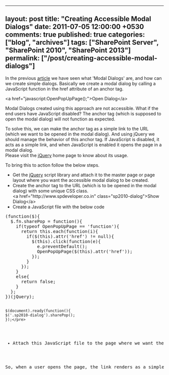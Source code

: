 ---
layout: post
title: "Creating Accessible Modal Dialogs"
date: 2011-07-05 12:00:00 +0530
comments: true
published: true
categories: ["blog", "archives"]
tags: ["SharePoint Server", "SharePoint 2010", "SharePoint 2013"]
permalink: ["/post/creating-accessible-modal-dialogs"]
  ---
<!-- more -->
<p>In the previous <a title="Modal Dialogs in SharePoint 2010" href="http://spdeveloper.co.in/articles/pages/using-sharepoint-2010-modal-dialogs.aspx">article</a> we have seen what 'Modal Dialogs' are, and how can we create simple dialogs. Basically we create a modal dialog by calling a JavaScript function in the href attribute of an anchor tag.</p>
<p>&lt;a href="javascript:OpenPopUpPage();"&gt;Open Dialog&lt;/a&gt;</p>
<p>Modal Dialogs created using this approach are not accessible. What if the end users have JavaScript disabled? The anchor tag (which is supposed to open the modal dialog) will not function as expected.</p>
<p>To solve this, we can make the anchor tag as a simple link to the URL (which we want to be opened in the modal dialog). And using jQuery we should manage the behavior of this anchor tag. If JavaScript is disabled, it acts as a simple link, and when JavaScript is enabled it opens the page in a modal dialog.<br />Please visit the <a title="jQuery" href="http://www.jquery.com">jQuery</a> home page to know about its usage.</p>
<p>To bring this to action follow the below steps.</p>
<ul class="spd-ul">
<li>Get the <a title="jQuery" href="http://www.jquery.com">jQuery</a> script library and attach it to the master page or page layout where you want the accessible modal dialog to be created.</li>
<li>Create the anchor tag to the URL (which is to be opened in the modal dialog) with some unique CSS class.<br />&lt;a href="http://www.spdeveloper.co.in" class="sp2010-dialog"&gt;Show Dialog&lt;/a&gt;</li>
<li>Create a JavaScript file with the below code</li>
</ul>
<pre class="brush:js;auto-links:false;toolbar:false" contenteditable="false">(function($){
  $.fn.sharePop = function(){
    if(typeof OpenPopUpPage == 'function'){
      return this.each(function(i){
        if($(this).attr('href') != null){
          $(this).click(function(e){
            e.preventDefault();
            OpenPopUpPage($(this).attr('href'));
          });
        }
      });
    }
    else{
      return false;
    }
  };
})(jQuery);

	$(document).ready(function(){
	$('.sp2010-dialog').sharePop();
	});</pre>
<ul class="spd-ul">
<li>Attach this JavaScript file to the page where we want the modal dialog (the page in which the anchor tag for modal dialog is to be shown).</li>
</ul>
<p>So, when a user opens the page, the link renders as a simple navigation link. And if JavaScript is enabled, then the jQuery function (shown above) will execute. This method will override the default behavior of all the anchor tags having class name as 'sp2010-dailog', and opens the link in a modal dialog. So, this becomes an accessible modal dialog link, as users and search engines which do not use JavaScript can still view the content.</p>
